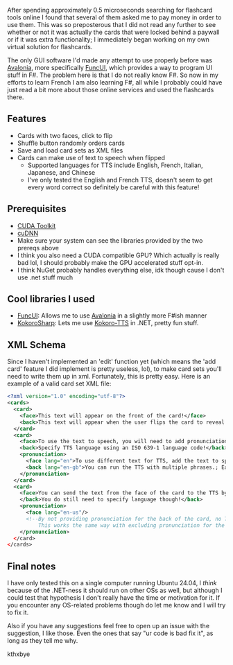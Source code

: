 After spending approximately 0.5 microseconds searching for flashcard tools online I found that several of them asked me to pay money in order to use them. This was so preposterous that I did not read any further to see whether or not it was actually the cards that were locked behind a paywall or if it was extra functionality; I immediately began working on my own virtual solution for flashcards.

The only GUI software I'd made any attempt to use properly before was [Avalonia](https://github.com/AvaloniaUI/Avalonia), more specifically [FuncUI](https://github.com/fsprojects/Avalonia.FuncUI), which provides a way to program UI stuff in F#. The problem here is that I do not really know F#. So now in my efforts to learn French I am also learning F#, all while I probably could have just read a bit more about those online services and used the flashcards there.

## Features
- Cards with two faces, click to flip
- Shuffle button randomly orders cards
- Save and load card sets as XML files
- Cards can make use of text to speech when flipped
  - Supported languages for TTS include English, French, Italian, Japanese, and Chinese
  - I've only tested the English and French TTS, doesn't seem to get every word correct so definitely be careful with this feature!

## Prerequisites
- [CUDA Toolkit](https://developer.nvidia.com/cuda-toolkit)
- [cuDNN](https://developer.nvidia.com/cudnn)
- Make sure your system can see the libraries provided by the two prereqs above
- I think you also need a CUDA compatible GPU? Which actually is really bad lol, I should probably make the GPU accelerated stuff opt-in.
- I think NuGet probably handles everything else, idk though cause I don't use .net stuff much

## Cool libraries I used
- [FuncUI](https://github.com/fsprojects/Avalonia.FuncUI): Allows me to use [Avalonia](https://github.com/AvaloniaUI/Avalonia) in a slightly more F#ish manner
- [KokoroSharp](https://github.com/Lyrcaxis/KokoroSharp): Lets me use [Kokoro-TTS](https://huggingface.co/spaces/hexgrad/Kokoro-TTS) in .NET, pretty fun stuff.

## XML Schema
Since I haven't implemented an 'edit' function yet (which means the 'add card' feature I did implement is pretty useless, lol), to make card sets you'll need to write them up in xml. Fortunately, this is pretty easy. Here is an example of a valid card set XML file:

```xml
﻿<?xml version="1.0" encoding="utf-8"?>
<cards>
  <card>
    <face>This text will appear on the front of the card!</face>
    <back>This text will appear when the user flips the card to reveal the back!</back>
  </card>
  <card>
    <face>To use the text to speech, you will need to add pronunciation data!</face>
    <back>Specify TTS language using an ISO 639-1 language code!</back>
    <pronunciation>
      <face lang="en">To use different text for TTS, add the text to speak here!</face>
      <back lang="en-gb">You can run the TTS with multiple phrases.; Each extra phrase is preceded by a semicolon.</back>
    </pronunciation>
  </card>
  <card>
    <face>You can send the text from the face of the card to the TTS by simply not specifying TTS speech</face>
    </back>You do still need to specify language though!</back>
    <pronunciation>
      <face lang="en-us"/>
      <!--By not providing pronunciation for the back of the card, no TTS will occur when flipping to back.
          This works the same way with excluding pronunciation for the front of the card.-->
    </pronunciation>
  </card>
</cards>
```

## Final notes
I have only tested this on a single computer running Ubuntu 24.04, I *think* because of the .NET-ness it should run on other OSs as well, but although I could test that hypothesis I don't really have the time or motivation for it. If you encounter any OS-related problems though do let me know and I will try to fix it.

Also if you have any suggestions feel free to open up an issue with the suggestion, I like those. Even the ones that say "ur code is bad fix it", as long as they tell me why.

kthxbye
